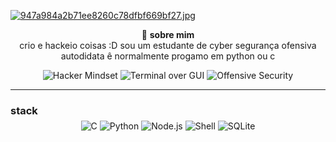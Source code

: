 [![947a984a2b71ee8260c78dfbf669bf27.jpg](https://i.postimg.cc/hPg7sGV4/947a984a2b71ee8260c78dfbf669bf27.jpg)](https://postimg.cc/DmjZynCR)
<p align="center">
  🧩 <strong>sobre mim </strong><br>
  crio e hackeio coisas :D
  sou um estudante de cyber segurança ofensiva autodidata  ê normalmente progamo em python ou c 
</p>

<p align="center">
  <img src="https://img.shields.io/badge/Hacker_Mindset-black?style=for-the-badge&logo=hackthebox&logoColor=00ff88" alt="Hacker Mindset" />
  <img src="https://img.shields.io/badge/Terminal-Over_GUI-black?style=for-the-badge&logo=gnu-bash&logoColor=00ff88" alt="Terminal over GUI" />
  <img src="https://img.shields.io/badge/Offensive_Security-black?style=for-the-badge&logo=tryhackme&logoColor=00ff88" alt="Offensive Security" />
</p>

---


###  stack

<p align="center" style="margin-top: -10px;">
  <img alt="C" src="https://img.shields.io/badge/C-1e1e1e?style=for-the-badge&logo=c&logoColor=white" />
  <img alt="Python" src="https://img.shields.io/badge/Python-1e1e1e?style=for-the-badge&logo=python&logoColor=yellow" />
  <img alt="Node.js" src="https://img.shields.io/badge/Node.js-1e1e1e?style=for-the-badge&logo=node.js&logoColor=00ff88" />
  <img alt="Shell" src="https://img.shields.io/badge/Shell-1e1e1e?style=for-the-badge&logo=gnu-bash&logoColor=00ff88" />
  <img alt="SQLite" src="https://img.shields.io/badge/SQLite-1e1e1e?style=for-the-badge&logo=sqlite&logoColor=white" />
</p>
